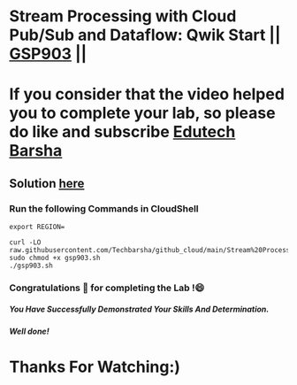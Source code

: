 # Stream Processing with Cloud Pub/Sub and Dataflow: Qwik Start || [GSP903](https://www.cloudskillsboost.google/focuses/33171?parent=game) ||

# If you consider that the video helped you to complete your lab, so please do like and subscribe [Edutech Barsha](https://www.youtube.com/@edutechbarsha)
## Solution [here](https://youtu.be/mrJHiMwd5IE)

### Run the following Commands in CloudShell

```
export REGION=

curl -LO raw.githubusercontent.com/Techbarsha/github_cloud/main/Stream%20Processing%20with%20Cloud%20PubSub%20and%20Dataflow%3A%20Qwik%20Start/gsp903.sh
sudo chmod +x gsp903.sh
./gsp903.sh
```

### Congratulations 🎉 for completing the Lab !😄

##### *You Have Successfully Demonstrated Your Skills And Determination.*

#### *Well done!*

# Thanks For Watching:)
